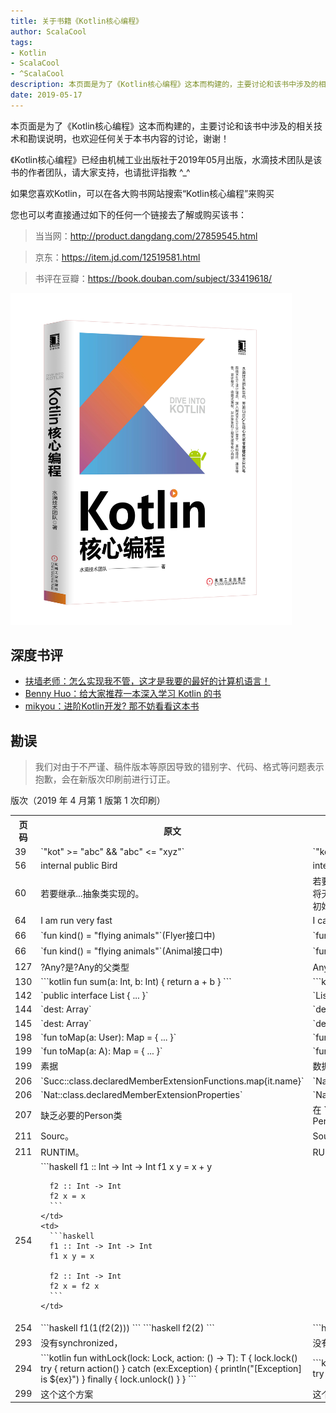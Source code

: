 ```yaml
---
title: 关于书籍《Kotlin核心编程》
author: ScalaCool
tags:
- Kotlin
- ScalaCool
- ^ScalaCool
description: 本页面是为了《Kotlin核心编程》这本而构建的，主要讨论和该书中涉及的相关技术和勘误说明，也欢迎任何关于本书内容的讨论，谢谢！
date: 2019-05-17
---
```


本页面是为了《Kotlin核心编程》这本而构建的，主要讨论和该书中涉及的相关技术和勘误说明，也欢迎任何关于本书内容的讨论，谢谢！

《Kotlin核心编程》已经由机械工业出版社于2019年05月出版，水滴技术团队是该书的作者团队，请大家支持，也请批评指教 ^_^

如果您喜欢Kotlin，可以在各大购书网站搜索“Kotlin核心编程”来购买

您也可以考直接通过如下的任何一个链接去了解或购买该书：

> 当当网：http://product.dangdang.com/27859545.html

> 京东：https://item.jd.com/12519581.html

> 书评在豆瓣：https://book.douban.com/subject/33419618/

<img src="/images/2019/05/dive-into-kotlin.jpg" width="450" />

## 深度书评

- [扶墙老师：怎么实现我不管，这才是我要的最好的计算机语言！](https://afoo.me/posts/2019-05-19-more_than_CS_languages.html)
- [Benny Huo：给大家推荐一本深入学习 Kotlin 的书](https://mp.weixin.qq.com/s/kitZdm5rzGvUpZmTQa-LcA)
- [mikyou：进阶Kotlin开发? 那不妨看看这本书](https://mp.weixin.qq.com/s/_FhF-efuWq4lG5vPVRTUTw)


## 勘误

> 我们对由于不严谨、稿件版本等原因导致的错别字、代码、格式等问题表示抱歉，会在新版次印刷前进行订正。

版次（2019 年 4 月第 1 版第 1 次印刷）

<table>
  <tr>
    <th>页码</th>
    <th>原文</th>
    <th>改为</th>
  </tr>
  <tr>
    <td>39</td>
    <td>`"kot" >= "abc" && "abc" <= "xyz"`</td>
    <td>`"kot" >= "abc" && "kot" <= "xyz"`</td>
  </tr>
  <tr>
    <td>56</td>
    <td>internal public Bird</td>
    <td>internal class Bird</td>
  </tr>
  <tr>
    <td>60</td>
    <td>若要继承...抽象类实现的。</td>
    <td>若要继承该类则需要将子类定义在同一个文件中，其他文件中的类将无法继承这个类。但这种方式有一定的局限性，即密封类不能被初始化，因为它背后是基于一个抽象类实现的。</td>
  </tr>
  <tr>
    <td>64</td>
    <td>I am run very fast</td>
    <td>I can run very fast</td>
  </tr>
  <tr>
    <td>66</td>
    <td>`fun kind() = "flying animals"`(Flyer接口中)</td>
    <td>`fun kind() = "[Flyer] flying animals"`</td>
  </tr>
  <tr>
    <td>66</td>
    <td>`fun kind() = "flying animals"`(Animal接口中)</td>
    <td>`fun kind() = "[Animal] flying animals"`</td>
  </tr>
  <tr>
    <td>127</td>
    <td>?Any?是?Any的父类型</td>
    <td>Any?是Any的父类型</td>
  </tr>
  <tr>
    <td>130</td>
    <td>
      ```kotlin
      fun sum(a: Int, b: Int) {
          return a + b
      }
      ```
    </td>
    <td>
      ```kotlin
      fun sum(a: Int, b: Int): Int {
          return a + b
      }
      ```
    </td>
  </tr>
  <tr>
    <td>142</td>
    <td>`public interface List<? extends T> { ... }`</td>
    <td>`List<? extends Object> list = new ArrayList<String>();`</td>
  </tr>
  <tr>
    <td>144</td>
    <td>
      `dest: Array<Double>`
    </td>
    <td>
      `dest: Array<Double?>`
    </td>
  </tr>
  <tr>
    <td>145</td>
    <td>
      `dest: Array<T>`
    </td>
    <td>
      `dest: Array<T?>`
    </td>
  </tr>
  <tr>
    <td>198</td>
    <td>`fun toMap(a: User): Map<String, Any> = { ... }`</td>
    <td>`fun toMap(a: User): Map<String, Any> { return ... }`</td>
  </tr>
  <tr>
    <td>199</td>
    <td>`fun <A : Any> toMap(a: A): Map<String, Any?> = { ... }`</td>
    <td>`fun <A : Any> toMap(a: A): Map<String, Any?> { return ... }`</td>
  </tr>
  <tr>
    <td>199</td>
    <td>素据</td>
    <td>数据</td>
  </tr>
  <tr>
    <td>206</td>
    <td>`Succ::class.declaredMemberExtensionFunctions.map{it.name}`</td>
    <td>`Nat::class.declaredMemberExtensionFunctions.map{it.name}`</td>
  </tr>
  <tr>
    <td>206</td>
    <td>`Nat::class.declaredMemberExtensionProperties`</td>
    <td>`Nat::class.declaredMemberExtensionProperties.map{it.name}` </td>
  </tr>
  <tr>
    <td>207</td>
    <td>缺乏必要的Person类</td>
    <td>在 `KMutablePropertyShow`函数上方增加 ` data class Person(val name: String, val age: Int, var address: String)` </td>
  </tr>
  <tr>
    <td>211</td>
    <td>Sourc。</td>
    <td>Source。</td>
  </tr>
  <tr>
    <td>211</td>
    <td>RUNTIM。</td>
    <td>RUNTIME。</td>
  </tr>
  <tr>
    <td>254</td>
    <td>
      ```haskell
      f1 :: Int -> Int -> Int
      f1 x y = x + y

      f2 :: Int -> Int
      f2 x = x
      ```
    </td>
    <td>
      ```haskell
      f1 :: Int -> Int -> Int
      f1 x y = x

      f2 :: Int -> Int
      f2 x = f2 x 
      ```
    </td>
  </tr>
  <tr>
    <td>254</td>
    <td>
      ```haskell
      f1(1(f2(2)))
      ```
      ```haskell
      f2(2)
      ```
    </td>
    <td>
      ```haskell
      f1 1 (f2 2)
      ```
      ```haskell
      f2 2
      ```
    </td>
  </tr>
  <tr>
    <td>293</td>
    <td>
      没有synchronized，
    </td>
    <td>
      没有synchronized关键字，
    </td>
  </tr>
  <tr>
    <td>294</td>
    <td>
      ```kotlin
      fun <T> withLock(lock: Lock, action: () -> T): T {
          lock.lock()
          try {
              return action()
          } catch (ex:Exception) {
              println("[Exception] is ${ex}")
          } finally {
              lock.unlock()
          }
      }
      ```
    </td>
    <td>
      ```kotlin
      fun <T> withLock(lock: Lock, action: () -> T): T {
          lock.lock()
          try {
              return action()
          }  finally {
              lock.unlock()
          }
      }
      ```
    </td>
  </tr>
  <tr>
    <td>299</td>
    <td>
      这个这个方案
    </td>
    <td>
      这个方案
    </td>
  </tr>
</table>


